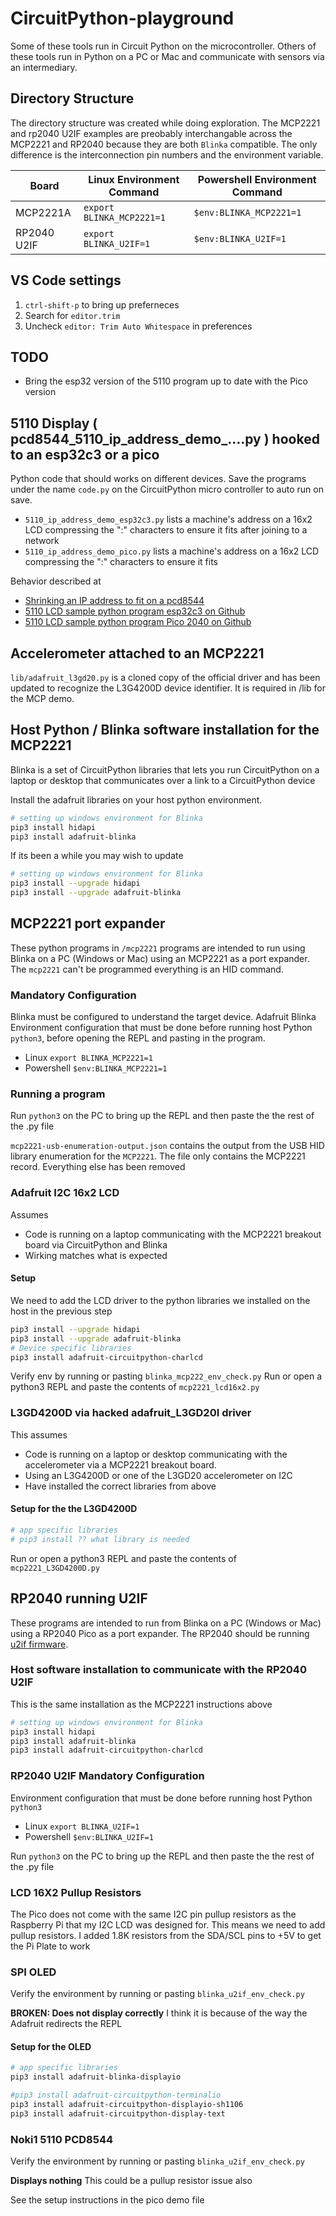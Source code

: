 # CircuitPython-playground

Some of these tools run in Circuit Python on the microcontroller.  Others of these tools run in Python on a PC or Mac and communicate with sensors via an intermediary.

## Directory Structure

The directory structure was created while doing exploration.  The MCP2221 and rp2040 U2IF examples are preobably interchangable across the MCP2221 and RP2040 because they are both `Blinka` compatible. The only difference is the interconnection pin numbers and the environment variable.

| Board       | Linux Environment Command | Powershell Environment Command |
| ----------- | ------------------------- | ------------------------------ |
| MCP2221A    | `export BLINKA_MCP2221=1` | `$env:BLINKA_MCP2221=1`        |
| RP2040 U2IF | `export BLINKA_U2IF=1`    | `$env:BLINKA_U2IF=1`           |

## VS Code settings

1. `ctrl-shift-p` to bring up preferneces
1. Search for `editor.trim`
1. Uncheck `editor: Trim Auto Whitespace` in preferences

## TODO

* Bring the esp32 version of the 5110 program up to date with the Pico version

## 5110 Display ( pcd8544_5110_ip_address_demo_....py ) hooked to an esp32c3 or a pico

Python code that should works on different devices. Save the programs under the name `code.py` on the CircuitPython micro controller to auto run on save.

* `5110_ip_address_demo_esp32c3.py` lists a machine's address on a 16x2 LCD compressing the ":" characters to ensure it fits after joining to a network
* `5110_ip_address_demo_pico.py`    lists a machine's address on a 16x2 LCD compressing the ":" characters to ensure it fits

Behavior described at

* [Shrinking an IP address to fit on a pcd8544](https://joe.blog.freemansoft.com/2023/01/shrinking-ip-address-to-fit-on-pcd8544.html)
* [5110 LCD sample python program esp32c3 on Github](https://github.com/freemansoft/CircuitPython-playground/blob/main/pcd8544_5110_ip_address_demo_esp32c3.py)
* [5110 LCD sample python program Pico 2040 on Github](https://github.com/freemansoft/CircuitPython-playground/blob/main/pcd8544_5110_ip_address_demo_pico.py)

## Accelerometer attached to an MCP2221

`lib/adafruit_l3gd20.py` is a cloned copy of the official driver and has been updated to recognize the L3G4200D device identifier.  It is required in /lib for the MCP demo.

## Host Python / Blinka software installation for the MCP2221

Blinka is a set of CircuitPython libraries that lets you run CircuitPython on a laptop or desktop that communicates over a link to a CircuitPython device

Install the adafruit libraries on your host python environment.

```bash
# setting up windows environment for Blinka
pip3 install hidapi
pip3 install adafruit-blinka
```

If its been a while you may wish to update

```bash
# setting up windows environment for Blinka
pip3 install --upgrade hidapi
pip3 install --upgrade adafruit-blinka
```

## MCP2221 port expander

These python programs in `/mcp2221` programs are intended to run using Blinka on a PC (Windows or Mac) using an MCP2221 as a port expander.  The `mcp2221` can't be programmed everything is an HID command.

### Mandatory Configuration

Blinka must be configured to understand the target device. Adafruit Blinka Environment configuration that must be done before running host Python `python3`, before opening the REPL and pasting in the program.

* Linux `export BLINKA_MCP2221=1`
* Powershell `$env:BLINKA_MCP2221=1`

### Running a program

Run `python3` on the PC to bring up the REPL and then paste the the rest of the .py file

`mcp2221-usb-enumeration-output.json` contains the output from the USB HID library enumeration for the `MCP2221`.  The file only contains the MCP2221 record. Everything else has been removed

### Adafruit I2C 16x2 LCD

Assumes

* Code is running on a laptop communicating with the MCP2221 breakout board via CircuitPython and Blinka
* Wirking matches what is expected

#### Setup

We need to add the LCD driver to the python libraries we installed on the host in the previous step

```bash
pip3 install --upgrade hidapi
pip3 install --upgrade adafruit-blinka
# Device specific libraries
pip3 install adafruit-circuitpython-charlcd
```

Verify env by running or pasting `blinka_mcp222_env_check.py`
Run or open a python3 REPL and paste the contents of `mcp2221_lcd16x2.py`

### L3GD4200D via hacked adafruit_L3GD20I driver

This assumes

* Code is running on a laptop or desktop communicating with the accelerometer via a MCP2221 breakout board.
* Using an L3G4200D or one of the L3GD20 accelerometer on I2C
* Have installed the correct libraries from above

#### Setup for the the L3GD4200D

```bash
# app specific libraries
# pip3 install ?? what library is needed
```

Run or open a python3 REPL and paste the contents of `mcp2221_L3GD4200D.py`

## RP2040 running U2IF

These programs are intended to run from Blinka on a PC (Windows or Mac) using a RP2040 Pico as a port expander.  The RP2040 should be running [u2if firmware](https://github.com/execuc/u2if).

### Host software installation to communicate with the RP2040 U2IF

This is the same installation as the MCP2221 instructions above

```bash
# setting up windows environment for Blinka
pip3 install hidapi
pip3 install adafruit-blinka
pip3 install adafruit-circuitpython-charlcd
```


### RP2040 U2IF Mandatory Configuration

Environment configuration that must be done before running host Python `python3`

* Linux `export BLINKA_U2IF=1`
* Powershell `$env:BLINKA_U2IF=1`

Run `python3` on the PC to bring up the REPL and then paste the the rest of the .py file

### LCD 16X2 Pullup Resistors

The Pico does not come with the same I2C pin pullup resistors as the Raspberry Pi that my I2C LCD was designed for.  This means we need to add pullup resistors.  I added 1.8K resistors from the SDA/SCL pins to +5V to get the Pi Plate to work

### SPI OLED

Verify the environment by running or pasting `blinka_u2if_env_check.py`

**BROKEN: Does not display correctly** I think it is because of the way the Adafruit redirects the REPL

#### Setup for the OLED

```bash
# app specific libraries
pip3 install adafruit-blinka-displayio

#pip3 install adafruit-circuitpython-terminalio
pip3 install adafruit-circuitpython-displayio-sh1106
pip3 install adafruit-circuitpython-display-text
```

### Noki1 5110 PCD8544

Verify the environment by running or pasting `blinka_u2if_env_check.py`

**Displays nothing** This could be a pullup resistor issue also

See the setup instructions in the pico demo file

